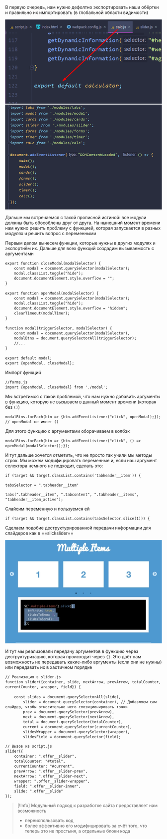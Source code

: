 
В первую очередь, нам нужно дефолтно экспортировать наши обёртки и правильно их импортировать (в глобальной области видимости)

![](_png/b10c7326eafd8827cac53c23e2171885.png)
![](_png/4f0f71188fa8475912c24a739be78245.png)

Дальше мы встречаемся с такой прописной истиной: все модули должны быть обособлены друг от друга. На нынешний момент времени нам нужно решить проблему с функцией, которая запускается в разных модулях и решить вопрос с переменными

Первым делом вынесем функции, которые нужны в других модулях и экспортнём их.
Дальше для всех функций создадим вызываемость с аргументами

```JS
export function closeModal(modalSelector) {  
    const modal = document.querySelector(modalSelector);  
    modal.classList.toggle("hide");  
    document.documentElement.style.overflow = "";
}  
  
export function openModal(modalSelector) {  
    const modal = document.querySelector(modalSelector);  
    modal.classList.toggle("hide");  
    document.documentElement.style.overflow = "hidden";  
    clearTimeout(modalTimer);  
}  
  
function modal(triggerSelector, modalSelector) {  
    const modal = document.querySelector(modalSelector),  
    modalBtns = document.querySelectorAll(triggerSelector);
    //...
}

export default modal;  
export {openModal, closeModal};
```

Импорт функций

```JS
//forms.js
import {openModal, closeModal} from './modal';
```

Мы встретимся с такой проблемой, что нам нужно добавить аргументы в функцию, которую не вызываем в данный момент времени (которая без `()`)

```JS
modalBtns.forEach(btn => {btn.addEventListener("click", openModal);}); // openModal не имеет ()
```

Для этого функцию с аргументами оборачиваем в колбэк

```JS
modalBtns.forEach(btn => {btn.addEventListener("click", () => openModal(modalSelector));});
```

И тут дальше хочется отметить, что не просто так учили мы методы строк. Мы можем модифицировать переменные и, если наш аргумент селектора немного не подходит, сделать это:

```JS
if (target && target.classList.contains('tabheader__item')) {
```
`tabsSelector = ".tabheader__item"`
```JS
tabs(".tabheader__item", ".tabcontent", ".tabheader__items", "tabheader__item_active");
```
Слайсим переменную и пользуемся ей
```JS
if (target && target.classList.contains(tabsSelector.slice(1))) {
```

Сделаем подобие деструктурированной передачи информации для слайдеров как в ==slickslider== 

![](_png/a27c5722c9cd452301b46406ae90f6e5.png)

И тут мы реализовали передачу аргументов в функцию через деструктуризацию, которая происходит через `{}`. Это даёт нам возможность не передавать какие-либо аргументы (если они не нужны) или передавать их в хаотичном порядке 

```JS
// Реализация в slider.js
function slider({container, slide, nextArrow, prevArrow, totalCounter, currentCounter, wrapper, field}) {  
  
    const slides = document.querySelectorAll(slide),  
        slider = document.querySelector(container), // Добавляем сам слайдер, чтобы относительно него спозиционировать точки  
        prev = document.querySelector(prevArrow),  
        next = document.querySelector(nextArrow),  
        total = document.querySelector(totalCounter),  
        current = document.querySelector(currentCounter),  
        slidesWrapper = document.querySelector(wrapper),  
        slidesField = document.querySelector(field);
```
```JS
// Вызов из script.js
slider({  
    container: ".offer__slider",  
    totalCounter: "#total",  
    currentCounter: "#current",  
    prevArrow: ".offer__slider-prev",  
    nextArrow: ".offer__slider-next",  
    wrapper: ".offer__slider-wrapper",  
    field: ".offer__slider-inner",  
    slide: ".offer__slide"  
});
```


>[!Info] Модульный подход к разработке сайта предоставляет нам возможность 
> - переиспользовать код
> - более эффективно его модифицировать за счёт того, что теперь это не простыня, а отдельные блоки кода